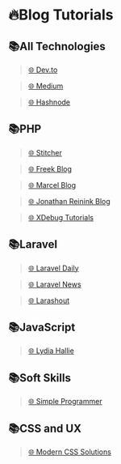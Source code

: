 # 🔥Blog Tutorials

## 📚All Technologies

> [🌐 Dev.to](https://dev.to/)

> [🌐 Medium](https://medium.com/topic/programming)

> [🌐 Hashnode](https://hashnode.com/community)

## 📚PHP

> [🌐 Stitcher](https://stitcher.io/)

> [🌐 Freek Blog](https://freek.dev/)

> [🌐 Marcel Blog](https://pociot.dev/)

> [🌐 Jonathan Reinink Blog](https://reinink.ca/articles)

> [🌐 XDebug Tutorials](https://learnxdebug.com/)

## 📚Laravel

> [🌐 Laravel Daily](https://laraveldaily.com/blog)

> [🌐 Laravel News](https://laravel-news.com)

> [🌐 Larashout](https://www.larashout.com/)

## 📚JavaScript

> [🌐 Lydia Hallie](https://www.theavocoder.com/)

## 📚Soft Skills

> [🌐 Simple Programmer](https://simpleprogrammer.com)

## 📚CSS and UX

> [🌐 Modern CSS Solutions](https://moderncss.dev/)
